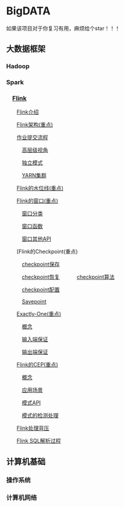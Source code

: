 # BigDATA


如果该项目对于你复习有用，麻烦给个star！！！



## 大数据框架

### Hadoop



### Spark



###  [Flink](https://github.com/GTyingzi/BigDATA/blob/main/大数据框架/Flink.md#0)

  [Flink介绍](https://github.com/GTyingzi/BigDATA/blob/main/大数据框架/Flink.md#1)

  [Flink架构(重点)](https://github.com/GTyingzi/BigDATA/blob/main/大数据框架/Flink.md#2)

  [作业提交流程](https://github.com/GTyingzi/BigDATA/blob/main/大数据框架/Flink.md#3)

   [高层级视角](https://github.com/GTyingzi/BigDATA/blob/main/大数据框架/Flink.md#4)

   [独立模式](https://github.com/GTyingzi/BigDATA/blob/main/大数据框架/Flink.md#5)

   [YARN集群](https://github.com/GTyingzi/BigDATA/blob/main/大数据框架/Flink.md#6)

  [Flink的水位线(重点)](https://github.com/GTyingzi/BigDATA/blob/main/大数据框架/Flink.md#7)

  [Flink的窗口(重点)](https://github.com/GTyingzi/BigDATA/blob/main/大数据框架/Flink.md#8)

   [窗口分类](https://github.com/GTyingzi/BigDATA/blob/main/大数据框架/Flink.md#9)

   [窗口函数](https://github.com/GTyingzi/BigDATA/blob/main/大数据框架/Flink.md#10)

   [窗口其他API](https://github.com/GTyingzi/BigDATA/blob/main/大数据框架/Flink.md#11)

  [Flink的Checkpoint(重点)

[](https://github.com/GTyingzi/BigDATA/blob/main/大数据框架/Flink.md#12)
   [checkpoint保存](https://github.com/GTyingzi/BigDATA/blob/main/大数据框架/Flink.md#13)

   [checkpoint恢复](https://github.com/GTyingzi/BigDATA/blob/main/大数据框架/Flink.md#14)
   [checkpoint算法](https://github.com/GTyingzi/BigDATA/blob/main/大数据框架/Flink.md#15)

   [checkpoint配置](https://github.com/GTyingzi/BigDATA/blob/main/大数据框架/Flink.md#16)

   [Savepoint](https://github.com/GTyingzi/BigDATA/blob/main/大数据框架/Flink.md#17)

  [Exactly-One(重点)](https://github.com/GTyingzi/BigDATA/blob/main/大数据框架/Flink.md#18)

   [概念](https://github.com/GTyingzi/BigDATA/blob/main/大数据框架/Flink.md#19)

   [输入端保证](https://github.com/GTyingzi/BigDATA/blob/main/大数据框架/Flink.md#20)

   [输出端保证](https://github.com/GTyingzi/BigDATA/blob/main/大数据框架/Flink.md#21)

  [Flink的CEP(重点)](https://github.com/GTyingzi/BigDATA/blob/main/大数据框架/Flink.md#22)

   [概念](https://github.com/GTyingzi/BigDATA/blob/main/大数据框架/Flink.md#23)

   [应用场景](https://github.com/GTyingzi/BigDATA/blob/main/大数据框架/Flink.md#24)

   [模式API](https://github.com/GTyingzi/BigDATA/blob/main/大数据框架/Flink.md#25)

   [模式的检测处理](https://github.com/GTyingzi/BigDATA/blob/main/大数据框架/Flink.md#26)

  [Flink处理背压](https://github.com/GTyingzi/BigDATA/blob/main/大数据框架/Flink.md#27)

  [Flink SQL解析过程](https://github.com/GTyingzi/BigDATA/blob/main/大数据框架/Flink.md#28)

## 计算机基础

### 操作系统

### 计算机网络

